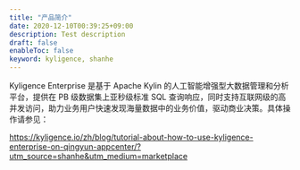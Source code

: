 ```yaml
---
title: "产品简介"
date: 2020-12-10T00:39:25+09:00
description: Test description
draft: false
enableToc: false
keyword: kyligence, shanhe
---
```


Kyligence Enterprise 是基于 Apache Kylin 的人工智能增强型大数据管理和分析平台，提供在 PB 级数据集上亚秒级标准 SQL 查询响应，同时支持互联网级的高并发访问，助力业务用户快速发现海量数据中的业务价值，驱动商业决策。具体操作请参见：

https://kyligence.io/zh/blog/tutorial-about-how-to-use-kyligence-enterprise-on-qingyun-appcenter/?utm_source=shanhe&utm_medium=marketplace